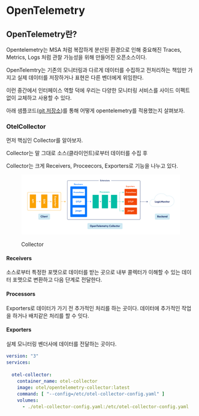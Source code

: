 # OpenTelemetry

## OpenTelemetry란?

Opentelemetry는 MSA 처럼 복잡하게 분산된 환경으로 인해 중요해진 Traces, Metrics, Logs 처럼 관찰 가능성을 위해 만들어진 오픈소스이다.

OpenTelemtry는 기존의 모니터링과 다르게 데이터를 수집하고 전처리하는 책임만 가지고 실제 데이터를 저장하거나 표현은 다른 벤더에게 위임한다.

이런 중간에서 인터페이스 역할 덕에 우리는 다양한 모니터링 서비스를 사이드 이펙트 없이 교체하고 사용할 수 있다.

아래 샘플코드([git 저장소](https://github.com/spandios/opentelemetry-example))를 통해 어떻게 opentelemetry를 적용했는지 살펴보자.





### OtelCollector&#x20;

먼저 핵심인 Collector를 알아보자.&#x20;

Collector는 말 그대로 소스(클라이언트)로부터 데이터를 수집 후&#x20;

Collector는 크게 Receivers, Proceecors, Exporters로 기능을 나누고 있다.&#x20;

<figure><img src="../../.gitbook/assets/028_OTELGraphic_v1-01-2048x772.png" alt=""><figcaption><p>Collector</p></figcaption></figure>

#### Receivers

소스로부터 특정한 포맷으로 데이터를 받는 곳으로 내부 콜렉터가 이해할 수 있는 데이터 포맷으로 변환하고 다음 단계로 전달한다.

#### Processors <a href="#h-processors" id="h-processors"></a>

Exporters로 데이터가 가기 전 추가적인 처리를 하는 곳이다. 데이터에 추가적인 작업을 하거나 배치같은 처리를 할 수 잇다.

#### Exporters <a href="#h-exporters" id="h-exporters"></a>

실제 모니터링 벤더사에 데이터를 전달하는 곳이다.&#x20;





```yaml
version: "3"
services:

  otel-collector:
    container_name: otel-collector
    image: otel/opentelemetry-collector:latest
    command: [ "--config=/etc/otel-collector-config.yaml" ]
    volumes:
      - ./otel-collector-config.yaml:/etc/otel-collector-config.yaml


```

